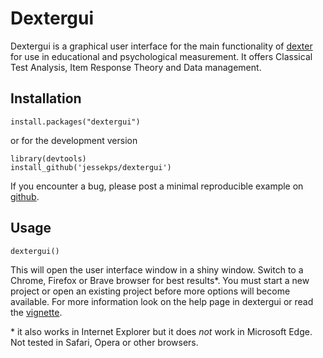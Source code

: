 # Dextergui

Dextergui is a graphical user interface for the main functionality of [dexter](https://cran.r-project.org/package=dexter) for use in educational and psychological measurement. It offers Classical Test Analysis, Item Response Theory and Data management.

## Installation

```
install.packages("dextergui")
```
or for the development version

```
library(devtools)
install_github('jessekps/dextergui')
```


If you encounter a bug, please post a minimal reproducible example on [github](https://github.com/dexter-psychometrics/dexter/issues).

## Usage

```
dextergui()
```

This will open the user interface window in a shiny window. Switch to a Chrome, Firefox or Brave browser for best results&ast;. You must start a new project or open an existing project before more options will become available. For more information look on the help page in dextergui or read the [vignette](https://CRAN.R-project.org/package=dextergui/vignettes/dextergui.html). 

&ast; it also works in Internet Explorer but it does *not* work in Microsoft Edge. Not tested in Safari, Opera or other browsers.


